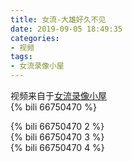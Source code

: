 ```yaml
---
title: 女流-大雄好久不见
date: 2019-09-05 18:49:35
categories:
- 视频
tags:
- 女流录像小屋
---
```

视频来自于<a href="https://space.bilibili.com/29418340/video" target="_blank">女流录像小屋</a><br/> 
{% bili 66750470 %}
<br/>
<!--more-->

{% bili 66750470 2 %}
<br/>
{% bili 66750470 3 %}
<br/>
{% bili 66750470 4 %}
<br/>
